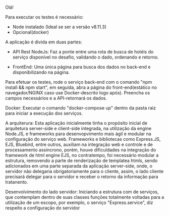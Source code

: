 Olá!

Para executar os testes é necessário:

- Node instalado (Ideal se ser a versão v8.11.3)
- Opcional(docker)

A aplicação é divida em duas partes:

- API Rest NodeJs:
    Faz a ponte entre uma rota de busca de hotéis do serviço disponível no desafio, validando o dado, ordenando e retorno.

- FrontEnd:
    Uma única página para busca dos dados no back-end e disponibilizando na página.

Para efetuar os testes, rode o serviço back-end com o comando "npm install && npm start", em seguida,
abra a página do front-end(estático no navegador/NGINX caso use Docker-descrito logo após).
Preencha os campos necessários e a API-retornará os dados.

Docker:
    Executar o comando "docker-compose up" dentro da pasta raiz para iniciar a execução dos serviços.

A arquiterura:
Esta aplicação inicialmente tinha o propósito inicial de arquitetura server-side e client-side integrada, na utilização da engine Node.JS, e frameworks para desenvopvimento mais ágil e modular na configuração do serviço web. Frameworks e bibliotecas como Express.JS, EJS, Bluebird, entre outros, auxiliam na integração web e controle e de processamento assíncrono, porém, houve dificuldades na integração do framework de html engine EJS, no contratempo, foi necessário modular a estrutura, removendo a parte de renderização de templatea htmls, sendo adicionados em uma parte separada da aplicação server-side, onde, o servidor não delegaria obrigatoriamente para o cliente, assim, o lado cliente precisará delegar para o servidor e receber o retorno da informação para tratanento.

Desenvolvimento do lado servidor:
Iniciando a estrutura com de serviços, que contemplam dentro de suas classes funções totalmente voltadas para a utilização de um escopo, por exemplo, o serviço "Express.service", diz respeito a configuração do servidor 
